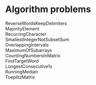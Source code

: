 # Algorithm problems  
ReverseWordsKeepDelimiters  
MajorityElement  
RecurringCharacter  
SmallestIntegerNotSubsetSum  
OverlappingIntervals  
MaximumOfSubarrays  
CountingNumbersInMatrix  
FindTargetWord  
LongestConsecutive1s  
RunningMedian  
ToeplitzMatrix  

